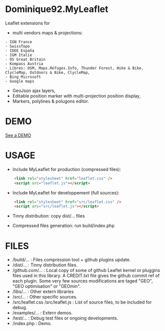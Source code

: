 Dominique92.MyLeaflet
=====================

Leaflet extensions for
* multi vendors maps &amp; projections:
```
- IGN France
- SwissTopo
- IDEE España
- IGM Italie
- OS Great Britain
- Kompass Austria
- Libres: OSM, Maps.Refuges.Info, Thunder Forest, Hike & Bike, ClycleMap, Outdoors & Bike, ClycleMap, 
- Bing Microsoft
- Google maps
```
* GeoJson ajax layers,
* Editable position marker with multi-projection position display,
* Markers, polylines & polugons editor.

DEMO
====
[See a DEMO](http://dominique92.github.io/MyLeaflet/)

USAGE
=====
* Include MyLeaflet for production (compressed files):
```html
	<link rel="stylesheet" href="leaflet.css" />
	<script src="leaflet.js"></script>
```

* Include MyLeaflet for developpement (full sources):
```html
	<link rel="stylesheet" href="src/leaflet.css" />
	<script src="src/leaflet.js"></script>
```

* Tinny distribution: copy dist/... files

* Compressed files generation: run build/index.php

FILES
=====
* /build/... : Files compression tool + github plugins update.
* /dist/... : Tinny distribution files.
* /github.com/... : Local copy of some of github Leaflet kernel or pluggins files used in this library.
A CREDIT.txt file gives the github commit ref of each plugin.
Some very few sources modifications are taged "GEO", "GEO optimisation" or "GEOmin".
* /libs/... : Other extern libraries
* /src/... : Other specific sources.
* /src/leaflet.css /src/leaflet.js : List of source files, to be included for debug.
* /examples/... : Extern demos.
* /test/... : Debug test files or ongoing developments.
* /index.php : Demo.
